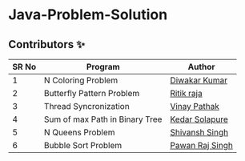 # Java-Problem-Solution


## Contributors ✨

SR No   | Program | Author  
--- | --- | ---
1 | N Coloring Problem | [Diwakar Kumar](https://github.com/diwakar1593)
2 | Butterfly Pattern Problem | [Ritik raja](https://github.com/Ritikraja07)
3 | Thread Syncronization | [Vinay Pathak](https://github.com/vinaypathak07)
4 | Sum of max Path in Binary Tree | [Kedar Solapure](https://github.com/kedarrr)
5 | N Queens Problem  |   [Shivansh Singh](https://github.com/shivanshsin0203)
6 | Bubble Sort Problem | [Pawan Raj Singh](https://github.com/pawanrajsingh2088)

